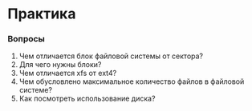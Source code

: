 # Практика

### Вопросы

1. Чем отличается блок файловой системы от сектора?
2. Для чего нужны блоки?
3. Чем отличается xfs от ext4?
4. Чем обусловлено максимальное количество файлов в файловой системе?
5. Как посмотреть использование диска?